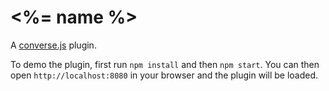 # <%= name %>

A [converse.js](https://conversejs.org) plugin.

To demo the plugin, first run `npm install` and then `npm start`.
You can then open `http://localhost:8080` in your browser and the plugin will be loaded.

